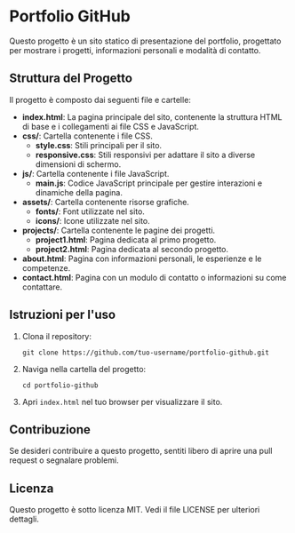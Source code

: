 # Portfolio GitHub

Questo progetto è un sito statico di presentazione del portfolio, progettato per mostrare i progetti, informazioni personali e modalità di contatto.

## Struttura del Progetto

Il progetto è composto dai seguenti file e cartelle:

- **index.html**: La pagina principale del sito, contenente la struttura HTML di base e i collegamenti ai file CSS e JavaScript.
- **css/**: Cartella contenente i file CSS.
  - **style.css**: Stili principali per il sito.
  - **responsive.css**: Stili responsivi per adattare il sito a diverse dimensioni di schermo.
- **js/**: Cartella contenente i file JavaScript.
  - **main.js**: Codice JavaScript principale per gestire interazioni e dinamiche della pagina.
- **assets/**: Cartella contenente risorse grafiche.
  - **fonts/**: Font utilizzate nel sito.
  - **icons/**: Icone utilizzate nel sito.
- **projects/**: Cartella contenente le pagine dei progetti.
  - **project1.html**: Pagina dedicata al primo progetto.
  - **project2.html**: Pagina dedicata al secondo progetto.
- **about.html**: Pagina con informazioni personali, le esperienze e le competenze.
- **contact.html**: Pagina con un modulo di contatto o informazioni su come contattare.

## Istruzioni per l'uso

1. Clona il repository:
   ```
   git clone https://github.com/tuo-username/portfolio-github.git
   ```

2. Naviga nella cartella del progetto:
   ```
   cd portfolio-github
   ```

3. Apri `index.html` nel tuo browser per visualizzare il sito.

## Contribuzione

Se desideri contribuire a questo progetto, sentiti libero di aprire una pull request o segnalare problemi.

## Licenza

Questo progetto è sotto licenza MIT. Vedi il file LICENSE per ulteriori dettagli.